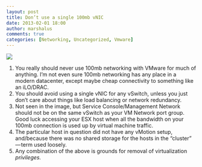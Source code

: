 ```yaml
---
layout: post
title: Don’t use a single 100mb vNIC
date: 2013-02-01 18:00
author: marshalus
comments: true
categories: [Networking, Uncategorized, Vmware]
---
```



![](https://vmstanblog.files.wordpress.com/2013/02/31116-0jw5z3dycff9kc-30.png)

1.  You really should never use 100mb networking with VMware for much of anything. I’m not even sure 100mb networking has any place in a modern datacenter, except maybe cheap connectivity to something like an iLO/DRAC.
2.  You should avoid using a single vNIC for any vSwitch, unless you just don’t care about things like load balancing or network redundancy.
3.  Not seen in the image, but Service Console/Management Network should not be on the same vSwitch as your VM Network port group. Good luck accessing your ESX host when all the bandwidth on your 100mb connection is used up by virtual machine traffic.
4.  The particular host in question did not have any vMotion setup, and/because there was no shared storage for the hosts in the “cluster” — term used loosely.
5.  Any combination of the above is grounds for removal of virtualization _privileges._
